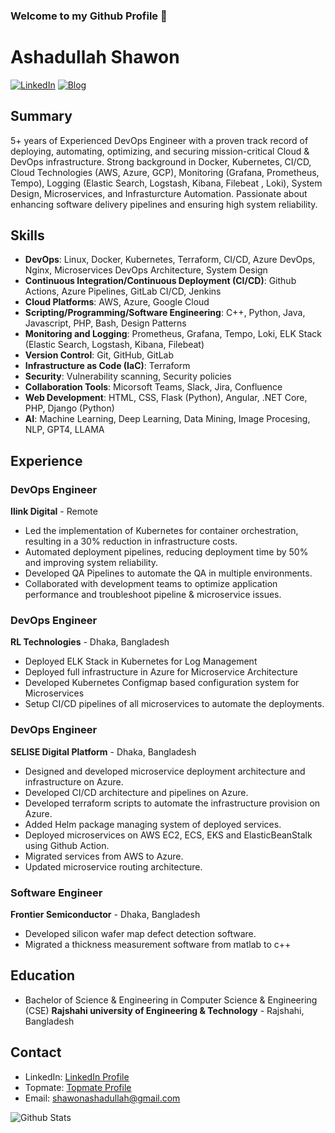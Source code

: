### Welcome to my Github Profile 👋

<!--
**shawon100/shawon100** is a ✨ _special_ ✨ repository because its `README.md` (this file) appears on your GitHub profile.

Here are some ideas to get you started:

- 🔭 I’m currently working as a Software Engineer
- 🌱 I’m currently learning ...
- 👯 I’m looking to collaborate on ...
- 🤔 I’m looking for help with ...
- 💬 Ask me about ...
- 📫 How to reach me: ...
- 😄 Pronouns: ...
- ⚡ Fun fact: ...
-->

# Ashadullah Shawon
[![LinkedIn](https://img.shields.io/badge/LinkedIn-Ashadullah%20Shawon-blue)](https://www.linkedin.com/in/ashadullah-shawon-b51606aa/)
[![Blog](https://img.shields.io/badge/Blog-shawonruet-green)](https://shawonruet.com)


## Summary

5+ years of Experienced DevOps Engineer with a proven track record of deploying, automating, optimizing, and securing mission-critical Cloud & DevOps infrastructure. Strong background in Docker, Kubernetes, CI/CD, Cloud Technologies (AWS, Azure, GCP), Monitoring (Grafana, Prometheus, Tempo), Logging (Elastic Search, Logstash, Kibana, Filebeat , Loki), System Design, Microservices, and Infrasturcture Automation. Passionate about enhancing software delivery pipelines and ensuring high system reliability.

## Skills

- **DevOps**: Linux, Docker, Kubernetes, Terraform, CI/CD, Azure DevOps, Nginx, Microservices DevOps Architecture, System Design
- **Continuous Integration/Continuous Deployment (CI/CD)**: Github Actions, Azure Pipelines, GitLab CI/CD, Jenkins
- **Cloud Platforms**: AWS, Azure, Google Cloud
- **Scripting/Programming/Software Engineering**: C++, Python, Java, Javascript, PHP, Bash, Design Patterns
- **Monitoring and Logging**: Prometheus, Grafana, Tempo, Loki, ELK Stack (Elastic Search, Logstash, Kibana, Filebeat)
- **Version Control**: Git, GitHub, GitLab
- **Infrastructure as Code (IaC)**: Terraform
- **Security**: Vulnerability scanning, Security policies
- **Collaboration Tools**: Micorsoft Teams, Slack, Jira, Confluence
- **Web Development**: HTML, CSS, Flask (Python), Angular, .NET Core, PHP, Django (Python)
- **AI**: Machine Learning, Deep Learning, Data Mining, Image Procesing, NLP, GPT4, LLAMA

## Experience

### DevOps Engineer
**Ilink Digital** - Remote 
- Led the implementation of Kubernetes for container orchestration, resulting in a 30% reduction in infrastructure costs.
- Automated deployment pipelines, reducing deployment time by 50% and improving system reliability.
- Developed QA Pipelines to automate the QA in multiple environments.
- Collaborated with development teams to optimize application performance and troubleshoot pipeline & microservice issues.


### DevOps Engineer
**RL Technologies** - Dhaka, Bangladesh 
- Deployed ELK Stack in Kubernetes for Log Management
- Deployed full infrastructure in Azure for Microservice Architecture
- Developed Kubernetes Configmap based configuration system for Microservices
- Setup CI/CD pipelines of all microservices to automate the deployments. 

### DevOps Engineer
**SELISE Digital Platform** - Dhaka, Bangladesh
- Designed and developed microservice deployment architecture and infrastructure on Azure.
- Developed CI/CD architecture and pipelines on Azure.
- Developed terraform scripts to automate the infrastructure provision on Azure.
- Added Helm package managing system of deployed services.
- Deployed microservices on AWS EC2, ECS, EKS and ElasticBeanStalk using Github Action.
- Migrated services from AWS to Azure.
- Updated microservice routing architecture.

### Software Engineer
**Frontier Semiconductor** - Dhaka, Bangladesh
- Developed silicon wafer map defect detection software.
- Migrated a thickness measurement software from matlab to c++

## Education

- Bachelor of Science & Engineering in Computer Science & Engineering (CSE)
  **Rajshahi university of Engineering & Technology** - Rajshahi, Bangladesh 

## Contact

- LinkedIn: [LinkedIn Profile](https://www.linkedin.com/in/ashadullah-shawon-b51606aa/)
- Topmate: [Topmate Profile](https://topmate.io/ashadullah_shawon/431602)
- Email: shawonashadullah@gmail.com
  
![Github Stats](https://github-readme-stats.vercel.app/api?username=shawon100)
